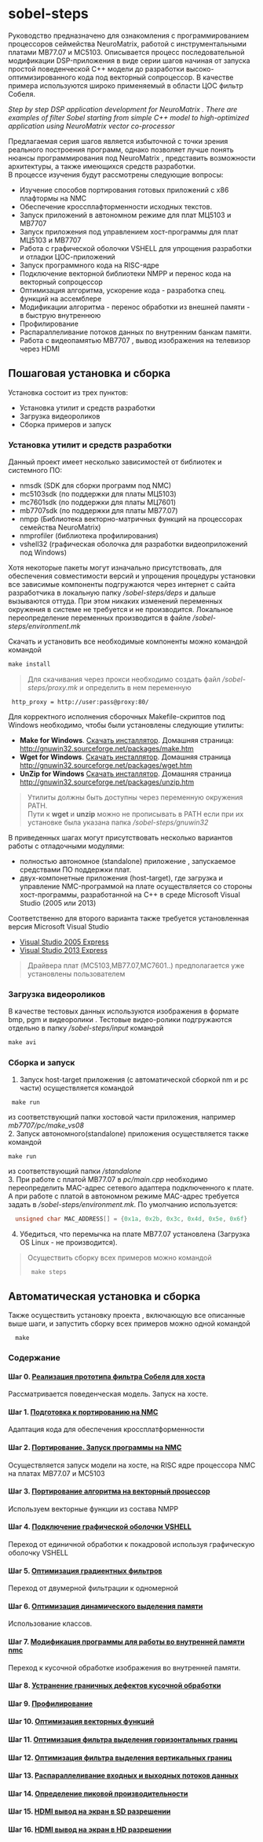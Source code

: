 # sobel-steps

Руководство предназначено для ознакомления с программированием процессоров сеймейства NeuroMatrix, работой с инструментальными платами МВ77.07 и МС5103.
Описывается процесс последовательной модификации DSP-приложения в виде серии шагов начиная от запуска простой поведенческой С++ модели 
до разработки высоко-оптимизированного кода под векторный сопроцессор.
В качестве примера используются широко применяемый в области ЦОС фильтр Собеля.


*Step by step DSP application development for NeuroMatrix . There are examples of filter Sobel  starting from simple C++ model to high-optimized application using NeuroMatrix vector co-processor*

Предлагаемая серия шагов является избыточной с точки зрения реального построения программ, однако позволяет лучше понять нюансы программирования под NeuroMatrix ,
представить возможности архитектуры, а также имеющихся средств разработки.  
В процессе изучения будут рассмотрены следующие вопросы:
- Изучение способов портирования готовых приложений с x86 плафтормы на NMC
- Обеспечение кроссплафторменности исходных текстов. 
- Запуск приложений в автономном режиме для плат МЦ5103 и MB7707 
- Запуск приложения под управлением хост-программы для плат МЦ5103 и MB7707
- Работа с графической оболочки VSHELL для упрощения разработки и отладки ЦОС-приложений 
- Запуск программного кода на RISC-ядре
- Подключение векторной библиотеки NMPP и перенос кода на векторный сопроцессор
- Оптимизация алгоритма, ускорение кода - разработка спец. функций на ассемблере 
- Модификации алгоритма - перенос обработки из внешней памяти - в быструю внутреннюю
- Профилирование
- Распараллеливание потоков данных по внутренним банкам памяти.  
- Работа с видеопамятью MB7707 , вывод изображения на телевизор через HDMI

## Пошаговая установка и сборка
Установка состоит из трех пунктов:
- Установка утилит и средств разработки 
- Загрузка  видеороликов 
- Сборка примеров и запуск

### Установка утилит и средств разработки 
Данный проект <sobel-steps> имеет несколько зависимостей от библиотек и системного ПО:
- nmsdk (SDK для сборки программ под NMC)
- mc5103sdk (по поддержки для платы МЦ5103)
- mc7601sdk (по поддержки для платы МЦ7601)
- mb7707sdk (по поддержки для платы МВ77.07)
- nmpp (Библиотека векторно-матричных функций на процессорах семейства NeuroMatrix)
- nmprofiler (библиотека профилирования)
- vshell32 (графическая оболочка для разработки видеоприложений под Windows)

Хотя некоторые пакеты могут изначально присутствовать, для обеспечения совместимости версий и
упрощения процедуры установки все зависимые компоненты подгружаются через интернет с сайта разработчика в локальную папку
*/sobel-steps/deps* и дальше вызываются оттуда. При этом никаких изменений переменных окружения в системе не требуется и не производится.
Локальное переопределение переменных производится в файле */sobel-steps/environment.mk*
 
Скачать и установить все необходимые компоненты можно командой командой
```bat
make install
```

> Для скачивания через прокси необходимо создать файл */sobel-steps/proxy.mk* и определить в нем переменную 
```mak 
 http_proxy = http://user:pass@proxy:80/ 
```



Для корректного исполнения сборочных Makefile-скриптов под Windows необходимо, чтобы были установлены следующие утилиты:
- **Make for Windows**. [Скачать инсталлятор](http://gnuwin32.sourceforge.net/downlinks/make.php). Домашняя страница: http://gnuwin32.sourceforge.net/packages/make.htm
- **Wget for Windows**. [Скачать инсталлятор](http://downloads.sourceforge.net/gnuwin32/wget-1.11.4-1-setup.exe). Домашняя страница http://gnuwin32.sourceforge.net/packages/wget.htm
- **UnZip for Windows** [Скачать инсталлятор](http://gnuwin32.sourceforge.net/downlinks/unzip.php). Домашняя страница http://gnuwin32.sourceforge.net/packages/unzip.htm  

> Утилиты должны быть доступны через переменную окружения PATH.  
> Пути к **wget** и **unzip** можно не прописывать в PATH если при их установке была указана папка */sobel-steps/gnuwin32*


В приведенных шагах могут присутствовать несколько вариантов работы с отладочными модулями: 
- полностью автономное (standalone) приложение , запускаемое средствами ПО поддержки плат.
- двух-компонетные приложения (host-target), где загрузка и управление NMC-программой на плате
 осуществляется со стороны хост-программы, разработанной на С++ в среде Microsoft Visual Studio (2005 или 2013)

Соответственно для второго варианта также требуется установленная версия Miсrosoft Visual Studio 
 * [Visual Studio 2005 Express](http://apdubey.blogspot.ru/2009/04/microsoft-visual-studio-2005-express.html)
 * [Visual Studio 2013 Express](https://www.microsoft.com/en-US/download/details.aspx?id=44914)  

> Драйвера плат (MC5103,МВ77.07,МС7601..)   предполагается уже установлены пользователем 
 
### Загрузка  видеороликов 
 
В качестве тестовых данных используются изображения в формате bmp, pgm и видеоролики .
Тестовые видео-ролики подгружаются отдельно в папку  */sobel-steps/input* командой 
```bat
make avi
```
  

### Сборка и запуск
1. Запуск host-target приложения (с автоматической сборкой nm и pc части) осуществляется командой
```mak
 make run
```
  из соответствующий папки хостовой части приложения, например *mb7707/pc/make_vs08*  
2. Запуск автономного(standalone) приложения  осуществляется также командой 
```mak
make run
```
из соответствующий папки */standalone*  
3. При работе с платой MB77.07 в *pc/main.cpp* необходимо переопределить MAC-адрес сетевого адаптера подключенного к плате.
 А при работе с платой в автономном режиме MAC-адрес требуется задать в */sobel-steps/environment.mk*. По умолчанию используется:
```cpp
  unsigned char MAC_ADDRESS[] = {0x1a, 0x2b, 0x3c, 0x4d, 0x5e, 0x6f}
```
4. Убедиться, что перемычка на плате MB77.07 установлена (Загрузка OS Linux - не производится). 


>Осуществить сборку всех примеров можно командой 
>```mak
>  make steps
>```	


## Автоматическая установка и сборка
Также осуществить установку проекта , включающую все описанные выше шаги, и запустить сборку всех примеров можно одной командой 
```mak
  make
```	


### Содержание 
#### Шаг 0. [Реализация прототипа фильтра Собеля для хоста ](/step00_easybmp_prototype/)
 Рассматривается поведенческая модель. Запуск на хосте.
#### Шаг 1. [Подготовка к портированию на NMC](/step01_easybmp_port2nmc/)
 Адаптация кода для обеспечения кроссплатформенности 
#### Шаг 2. [Портирование. Запуск программы на NMC](/step02_easybmp_risc/)
 Осуществляется запуск модели на хосте, на RISC ядре процессора NMC на платах MB77.07 и МС5103
#### Шаг 3. [Портирование алгоритма на векторный процессор](/step03_easybmp_nmpp/)
  Используем векторные функции из состава NMPP 
#### Шаг 4. [Подключение графической оболочки VSHELL ](/step04_vshell_nmpp/)
 Переход от единичной обработки к покадровой используя графическую оболочку VSHELL
#### Шаг 5. [Оптимизация градиентных фильтров  ](/step05_filter_optimization/)
 Переход от двумерной фильтрации к одномерной 
#### Шаг 6. [Оптимизация динамического выделения памяти ](/step06_class/)
 Использование классов.
#### Шаг 7. [Модификация программы для работы во внутренней памяти nmc](/step07_internal_memory/)
 Переход к кусочной обработке изображения во внутренней памяти.
#### Шаг 8. [Устранение граничных дефектов кусочной обработки](/step08_edge_removal/)
#### Шаг 9. [Профилирование](/step09_profiling/)
#### Шаг 10. [Оптимизация векторных функций ](/step10_nmpp_optimization/)
#### Шаг 11. [Оптимизация фильтра выделения горизонтальных границ ](/step11_filter3h/)
#### Шаг 12. [Оптимизация фильтра выделения вертикальных границ ](/step12_filter3v/)
#### Шаг 13. [Распараллеливание входных и выходных потоков данных ](/step13_memory_optimization/)
#### Шаг 14. [Определение пиковой производительности](/step14_max_performance/)
#### Шаг 15. [HDMI вывод на экран в SD разрешении](/step15_hdmi_sd/)
#### Шаг 16. [HDMI вывод на экран в HD разрешении](/step16_hdmi_hd/)


 